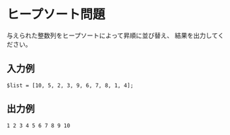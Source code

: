 # ヒープソート問題

与えられた整数列をヒープソートによって昇順に並び替え、
結果を出力してください。

## 入力例

```
$list = [10, 5, 2, 3, 9, 6, 7, 8, 1, 4];
```

## 出力例

```
1 2 3 4 5 6 7 8 9 10
```